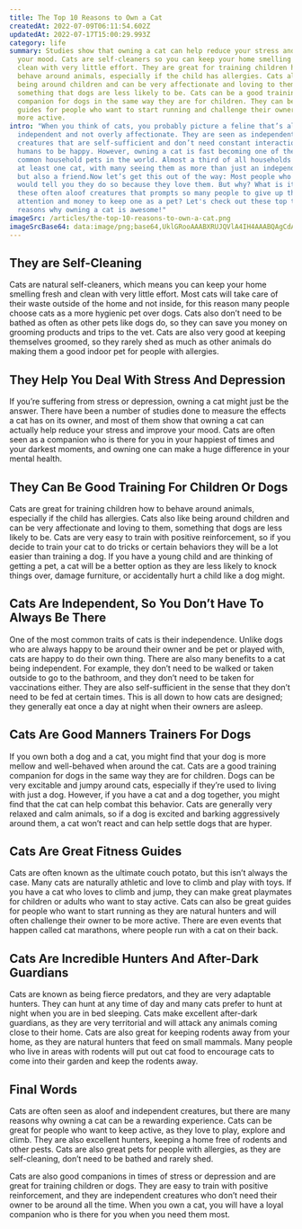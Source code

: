 ```yaml
---
title: The Top 10 Reasons to Own a Cat
createdAt: 2022-07-09T06:11:54.602Z
updatedAt: 2022-07-17T15:00:29.993Z
category: life
summary: Studies show that owning a cat can help reduce your stress and improve
  your mood. Cats are self-cleaners so you can keep your home smelling fresh and
  clean with very little effort. They are great for training children how to
  behave around animals, especially if the child has allergies. Cats also like
  being around children and can be very affectionate and loving to them,
  something that dogs are less likely to be. Cats can be a good training
  companion for dogs in the same way they are for children. They can be great
  guides for people who want to start running and challenge their owner to be
  more active.
intro: "When you think of cats, you probably picture a feline that’s aloof,
  independent and not overly affectionate. They are seen as independent
  creatures that are self-sufficient and don’t need constant interaction from
  humans to be happy. However, owning a cat is fast becoming one of the most
  common household pets in the world. Almost a third of all households now own
  at least one cat, with many seeing them as more than just an independent pet
  but also a friend.Now let’s get this out of the way: Most people who own cats
  would tell you they do so because they love them. But why? What is it about
  these often aloof creatures that prompts so many people to give up their time,
  attention and money to keep one as a pet? Let's check out these top ten
  reasons why owning a cat is awesome!"
imageSrc: /articles/the-top-10-reasons-to-own-a-cat.png
imageSrcBase64: data:image/png;base64,UklGRooAAABXRUJQVlA4IH4AAABQAgCdASoKAAoAAUAmJQBOgMX1z6pssZp+IgAA/vpOobAflakE5idrM7/xaUI8t54dD0u96MO3YjhSOrbiY2/6Z5KPfr6unrA7+fUxfAPtiXfRCsJGg1D6beOzhG/LaufA2SMf4+h57iWT1EqQUmPD+PAcaHtXtdykjDYPwAA=
---
```


## They are Self-Cleaning

Cats are natural self-cleaners, which means you can keep your home smelling fresh and clean with very little effort. Most cats will take care of their waste outside of the home and not inside, for this reason many people choose cats as a more hygienic pet over dogs. Cats also don’t need to be bathed as often as other pets like dogs do, so they can save you money on grooming products and trips to the vet. Cats are also very good at keeping themselves groomed, so they rarely shed as much as other animals do making them a good indoor pet for people with allergies.

## They Help You Deal With Stress And Depression

If you’re suffering from stress or depression, owning a cat might just be the answer. There have been a number of studies done to measure the effects a cat has on its owner, and most of them show that owning a cat can actually help reduce your stress and improve your mood. Cats are often seen as a companion who is there for you in your happiest of times and your darkest moments, and owning one can make a huge difference in your mental health.

## They Can Be Good Training For Children Or Dogs

Cats are great for training children how to behave around animals, especially if the child has allergies. Cats also like being around children and can be very affectionate and loving to them, something that dogs are less likely to be. Cats are very easy to train with positive reinforcement, so if you decide to train your cat to do tricks or certain behaviors they will be a lot easier than training a dog. If you have a young child and are thinking of getting a pet, a cat will be a better option as they are less likely to knock things over, damage furniture, or accidentally hurt a child like a dog might.

## Cats Are Independent, So You Don’t Have To Always Be There

One of the most common traits of cats is their independence. Unlike dogs who are always happy to be around their owner and be pet or played with, cats are happy to do their own thing. There are also many benefits to a cat being independent. For example, they don’t need to be walked or taken outside to go to the bathroom, and they don’t need to be taken for vaccinations either. They are also self-sufficient in the sense that they don’t need to be fed at certain times. This is all down to how cats are designed; they generally eat once a day at night when their owners are asleep.

## Cats Are Good Manners Trainers For Dogs

If you own both a dog and a cat, you might find that your dog is more mellow and well-behaved when around the cat. Cats are a good training companion for dogs in the same way they are for children. Dogs can be very excitable and jumpy around cats, especially if they’re used to living with just a dog. However, if you have a cat and a dog together, you might find that the cat can help combat this behavior. Cats are generally very relaxed and calm animals, so if a dog is excited and barking aggressively around them, a cat won’t react and can help settle dogs that are hyper.

## Cats Are Great Fitness Guides

Cats are often known as the ultimate couch potato, but this isn’t always the case. Many cats are naturally athletic and love to climb and play with toys. If you have a cat who loves to climb and jump, they can make great playmates for children or adults who want to stay active. Cats can also be great guides for people who want to start running as they are natural hunters and will often challenge their owner to be more active. There are even events that happen called cat marathons, where people run with a cat on their back.

## Cats Are Incredible Hunters And After-Dark Guardians

Cats are known as being fierce predators, and they are very adaptable hunters. They can hunt at any time of day and many cats prefer to hunt at night when you are in bed sleeping. Cats make excellent after-dark guardians, as they are very territorial and will attack any animals coming close to their home. Cats are also great for keeping rodents away from your home, as they are natural hunters that feed on small mammals. Many people who live in areas with rodents will put out cat food to encourage cats to come into their garden and keep the rodents away.

## Final Words

Cats are often seen as aloof and independent creatures, but there are many reasons why owning a cat can be a rewarding experience. Cats can be great for people who want to keep active, as they love to play, explore and climb. They are also excellent hunters, keeping a home free of rodents and other pests. Cats are also great pets for people with allergies, as they are self-cleaning, don’t need to be bathed and rarely shed.

Cats are also good companions in times of stress or depression and are great for training children or dogs. They are easy to train with positive reinforcement, and they are independent creatures who don’t need their owner to be around all the time. When you own a cat, you will have a loyal companion who is there for you when you need them most.
